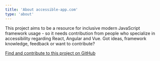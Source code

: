 ```yaml
---
title: 'About accessible-app.com'
type: 'about'
---
```


This project aims to be a resource for inclusive modern JavaScript framework usage - so it needs contribution from people who specialize in accessibility regarding React, Angular and Vue. Got ideas, framework knowledge, feedback or want to contribute? 

[Find and contribute to this project on GitHub](http://github.com/accessible-app/)
